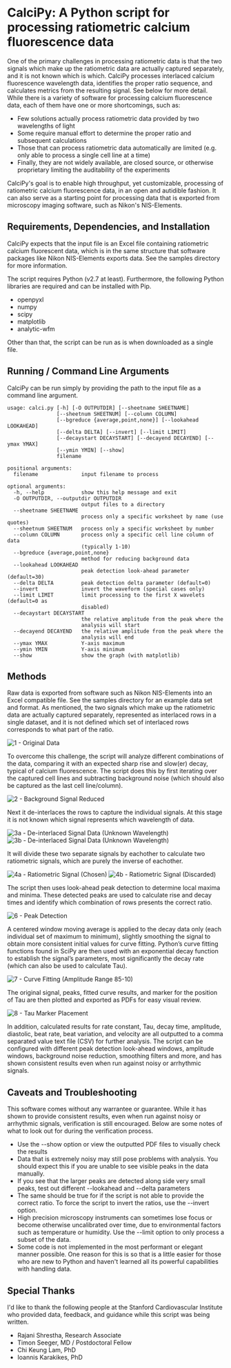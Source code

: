 # CalciPy: A Python script for processing ratiometric calcium fluorescence data
One of the primary challenges in processing ratiometric data is that the two signals which make up the ratiometric data are actually captured separately, and it is not known which is which. CalciPy processes interlaced calcium fluorescence wavelength data, identifies the proper ratio sequence, and calculates metrics from the resulting signal. See below for more detail. While there is a variety of software for processing calcium fluorescence data, each of them have one or more shortcomings, such as:

- Few solutions actually process ratiometric data provided by two wavelengths of light
- Some require manual effort to determine the proper ratio and subsequent calculations
- Those that can process ratiometric data automatically are limited (e.g. only able to process a single cell line at a time)
- Finally, they are not widely available, are closed source, or otherwise proprietary limiting the auditability of the experiments

CalciPy's goal is to enable high throughput, yet customizable, processing of ratiometric calcium fluorescence data, in an open and autidible fashion. It can also serve as a starting point for processing data that is exported from microscopy imaging software, such as Nikon's NIS-Elements.

## Requirements, Dependencies, and Installation
CalciPy expects that the input file is an Excel file containing ratiometric calcium fluorescent data, which is in the same structure that software packages like Nikon NIS-Elements exports data. See the samples directory for more information.

The script requires Python (v2.7 at least). Furthermore, the following Python libraries are required and can be installed with Pip.

- openpyxl
- numpy                                                                      
- scipy                           
- matplotlib                      
- analytic-wfm

Other than that, the script can be run as is when downloaded as a single file.                  

## Running / Command Line Arguments
CalciPy can be run simply by providing the path to the input file as a command line argument.

    usage: calci.py [-h] [-O OUTPUTDIR] [--sheetname SHEETNAME]
                    [--sheetnum SHEETNUM] [--column COLUMN]
                    [--bgreduce {average,point,none}] [--lookahead LOOKAHEAD]
                    [--delta DELTA] [--invert] [--limit LIMIT]
                    [--decaystart DECAYSTART] [--decayend DECAYEND] [--ymax YMAX]
                    [--ymin YMIN] [--show]
                    filename
    
    positional arguments:
      filename              input filename to process
    
    optional arguments:
      -h, --help            show this help message and exit
      -O OUTPUTDIR, --outputdir OUTPUTDIR
                            output files to a directory
      --sheetname SHEETNAME
                            process only a specific worksheet by name (use quotes)
      --sheetnum SHEETNUM   process only a specific worksheet by number
      --column COLUMN       process only a specific cell line column of data
                            (typically 1-10)
      --bgreduce {average,point,none}
                            method for reducing background data
      --lookahead LOOKAHEAD
                            peak detection look-ahead parameter (default=30)
      --delta DELTA         peak detection delta parameter (default=0)
      --invert              invert the waveform (special cases only)
      --limit LIMIT         limit processing to the first X wavelets (default=0 as
                            disabled)
      --decaystart DECAYSTART
                            the relative amplitude from the peak where the
                            analysis will start
      --decayend DECAYEND   the relative amplitude from the peak where the
                            analysis will end
      --ymax YMAX           Y-axis maximum
      --ymin YMIN           Y-axis minimum
      --show                show the graph (with matplotlib)

## Methods
Raw data is exported from software such as Nikon NIS-Elements into an Excel compatible file. See the samples directory for an example data set and format. As mentioned, the two signals which make up the ratiometric data are actually captured separately, represented as interlaced rows in a single dataset, and it is not defined which set of interlaced rows corresponds to what part of the ratio.

![1 - Original Data](Documentation/Images/1%20-%20Original%20Data.png "1 - Original Data")

To overcome this challenge, the script will analyze different combinations of the data, comparing it with an expected sharp rise and slow(er) decay, typical of calcium fluorescence. The script does this by first iterating over the captured cell lines and subtracting background noise (which should also be captured as the last cell line/column).

![2 - Background Signal Reduced](Documentation/Images/2%20-%20Background%20Signal%20Reduced.png "2 - Background Signal Reduced")

Next it de-interlaces the rows to capture the individual signals. At this stage it is not known which signal represents which wavelength of data.

![3a - De-interlaced Signal Data (Unknown Wavelength)](Documentation/Images/3a%20-%20De-interpolated%20Signal%20Data%20(Unknown%20Wavelength).png "3a - De-interlaced Signal Data (Unknown Wavelength)") ![3b - De-interlaced Signal Data (Unknown Wavelength)](Documentation/Images/3b%20-%20De-interpolated%20Signal%20Data%20(Unknown%20Wavelength).png "3b - De-interlaced Signal Data (Unknown Wavelength)") 

It will divide these two separate signals by eachother to calculate two ratiometric signals, which are purely the inverse of eachother.

![4a - Ratiometric Signal (Chosen)](Documentation/Images/4a%20-%20Ratiometric%20Signal%20(Chosen).png "4a - Ratiometric Signal (Chosen)") ![4b - Ratiometric Signal (Discarded)](Documentation/Images/4b%20-%20Ratiometric%20Signal%20(Discarded).png "4b - Ratiometric Signal (Discarded)") 

The script then uses look-ahead peak detection to determine local maxima and minima. These detected peaks are used to calculate rise and decay times and identify which combination of rows presents the correct ratio.

![6 - Peak Detection](Documentation/Images/6%20-%20Peak%20Detection.png "6 - Peak Detection")

A centered window moving average is applied to the decay data only (each individual set of maximum to minimum), slightly smoothing the signal to obtain more consistent initial values for curve fitting. Python’s curve fitting functions found in SciPy are then used with an exponential decay function to establish the signal’s parameters, most significantly the decay rate (which can also be used to calculate Tau).

![7 - Curve Fitting (Amplitude Range 85-10)](Documentation/Images/7%20-%20Curve%20Fitting%20(Amplitude%20Range%2085-10).png "7 - Curve Fitting (Amplitude Range 85-10)")

The original signal, peaks, fitted curve results, and marker for the position of Tau are then plotted and exported as PDFs for easy visual review.

![8 - Tau Marker Placement](Documentation/Images/8%20-%20Tau%20Marker%20Placement.png "8 - Tau Marker Placement")

In addition, calculated results for rate constant, Tau, decay time, amplitude, diastolic, beat rate, beat variation, and velocity are all outputted to a comma separated value text file (CSV) for further analysis. The script can be configured with different peak detection look-ahead windows, amplitude windows, background noise reduction, smoothing filters and more, and has shown consistent results even when run against noisy or arrhythmic signals. 

## Caveats and Troubleshooting
This software comes without any warrantee or guarantee. While it has shown to provide consistent results, even when run against noisy or arrhythmic signals, verification is still encouraged. Below are some notes of what to look out for during the verification process.

- Use the --show option or view the outputted PDF files to visually check the results
- Data that is extremely noisy may still pose problems with analysis. You should expect this if you are unable to see visible peaks in the data manually.
- If you see that the larger peaks are detected along side very small peaks, test out different --lookahead and --delta parameters
- The same should be true for if the script is not able to provide the correct ratio. To force the script to invert the ratios, use the --invert option.
- High precision microscopy instruments can sometimes lose focus or become otherwise uncalibrated over time, due to environmental factors such as temperature or humidity. Use the --limit option to only process a subset of the data.
- Some code is not implemented in the most performant or elegant manner possible. One reason for this is so that is a little easier for those who are new to Python and haven't learned all its powerful capabilities with handling data.

## Special Thanks
I'd like to thank the following people at the Stanford Cardiovascular Institute who provided data, feedback, and guidance while this script was being written.

- Rajani Shrestha, Research Associate
- Timon Seeger, MD / Postdoctoral Fellow
- Chi Keung Lam, PhD
- Ioannis Karakikes, PhD

